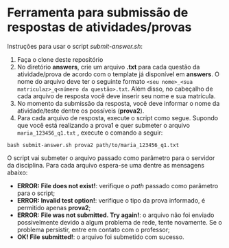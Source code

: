 # Ferramenta para submissão de respostas de atividades/provas

Instruções para usar o script _submit-answer.sh_:
 1) Faça o clone deste repositório
 2) No diretório **answers**, crie um arquivo **.txt** para cada questão da atividade/prova de acordo com o template já disponível em **answers**. O nome do arquivo deve ter o seguinte formato `<seu nome>_<sua matriculaz>_q<número da questão>.txt`. Além disso, no cabeçalho de cada arquivo de resposta você deve inserir seu nome e sua matrícula.
 3) No momento da submissão da resposta, você deve informar o nome da atividade/teste dentre os possíveis (**prova2**).
 4) Para cada arquivo de resposta, execute o script como segue. Supondo que você está realizando a prova1 e quer submeter o arquivo `maria_123456_q1.txt` , execute o comando a seguir:
 
`bash submit-answer.sh prova2 path/to/maria_123456_q1.txt`

O script vai submeter o arquivo passado como parâmetro para o servidor da disciplina. Para cada arquivo espera-se uma dentre as mensagens abaixo:
  * **ERROR: File <filepath> does not exist!**: verifique o _path_ passado como parâmetro para o script;
  * **ERROR: Invalid test option!**: verifique o tipo da prova informado, é permitido apenas **prova2**;
  * **ERROR: File was not submitted. Try again!**: o arquivo não foi enviado possivelmente devido a algum problema de rede, tente novamente. Se o problema persistir, entre em contato com o professor;
  * **OK! File submitted!**: o arquivo foi submetido com sucesso.
